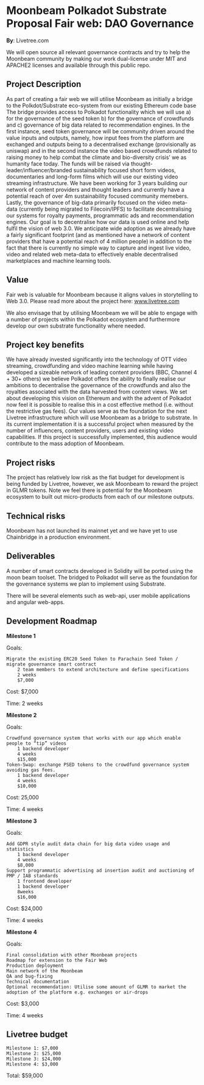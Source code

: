 # Moonbeam Polkadot Substrate Proposal Fair web: DAO Governance

**By**: Livetree.com

We will open source all relevant governance contracts and try to help the Moonbeam community by making our work dual-license under MIT and APACHE2 licenses and available through this public repo.

## Project Description

As part of creating a fair web we will utilise Moonbeam as initially a bridge to the Polkdot/Substrate eco-system from our existing Ethereum code base The bridge provides access to Polkadot functionality which we will use a) for the governance of the seed token b) for the governance of crowdfunds and c) governance of big data related to recommendation engines.  In the first instance, seed token governance will be community driven around the value inputs and outputs, namely, how input fees from the platform are exchanged and outputs being to a decentralised exchange (provisionally as uniswap) and in the second instance the video based crowdfunds related to raising money to help combat the climate and bio-diversity crisis’ we as humanity face today.  The funds will be raised via thought-leader/influencer/branded sustainability focused short form videos, documentaries and long-form films which will use our existing video streaming infrastructure. We have been working for 3 years building our network of content providers and thought leaders and currently have a potential reach of over 4m sustainability focused community memebers. Lastly, the governance of big-data primarily focused on the video meta-data (currently being migrated to Filecoin/IPFS) to facilitate decentralising our systems for royalty payments, programmatic ads and recommendation engines. Our goal is to decentralise how our data is used online and help fulfil the vision of web 3.0. We anticipate wide adoption as we already have a fairly significant footprint (and as mentioned have a network of content providers that have a potential reach of 4 million people) in addition to the fact that there is currently no simple way to capture and ingest live video, video and related web meta-data to effectively enable decentralised marketplaces and machine learning tools.

## Value

Fair web is valuable for Moonbeam because it aligns values in storytelling to Web 3.0. Please read more about the project here: www.livetree.com

We also envisage that by utilising Moonbeam we will be able to engage with a number of projects within the Polkadot ecosystem and furthermore develop our own substrate functionality where needed.

## Project key benefits

We have already invested significantly into the technology of OTT video streaming, crowdfunding and video machine learning while having developed a sizeable network of leading content providers (BBC, Channel 4 + 30+ others)  we  believe Polkadot offers the ability to finally realise our ambitions to decentralise the governance of the crowdfunds and also the royalties associated with the data harvested from content views. We set about developing this vision on Ethereum and with the advent of Polkadot now feel it is possible to realise this in a cost effective method (i.e. without the restrictive gas fees).  Our values serve as the foundation for the next Livetree infrastructure which will use Moonbeam as a bridge to substrate. In its current implementation it is a successful project when measured by the number of influencers, content providers, users and existing video capabilities. If this project is successfully implemented, this audience would contribute to the mass adoption of Moonbeam.

## Project risks

The project has relatively low risk as the fiat budget for development is being funded by Livetree, however, we ask Moonbeam to reward the project in GLMR tokens. Note we feel there is potential for the Moonbeam ecosystem to built out micro-products from each of our milestone outputs.

## Technical risks

Moonbeam has not launched its mainnet yet and we have yet to use Chainbridge in a production environment.

## Deliverables

A number of smart contracts developed in Solidity will be ported using the moon beam toolset. The bridged to Polkadot will serve as the foundation for the governance systems we plan to implement using Substrate.

There will be several elements such as web-api, user mobile applications and angular web-apps.

## Development Roadmap

**Milestone 1**

Goals:

    Migrate the existing ERC20 Seed Token to Parachain Seed Token / migrate governance smart contract
        2 team members to extend architecture and define specifications
        2 weeks
        $7,000

Cost: $7,000

Time: 2 weeks

**Milestone 2**

Goals:

    Crowdfund governance system that works with our app which enable people to “tip” videos
        1 backend developer
        4 weeks
        $15,000
    Token-Swap: exchange PSED tokens to the crowdfund governance system avoiding gas fees.
        1 backend developer
        4 weeks
        $10,000

Cost: 25,000

Time: 4 weeks

**Milestone 3**

Goals:

    Add GDPR style audit data chain for big data video usage and statistics
        1 backend developer
        4 weeks
        $8,000
    Support programmatic advertising ad insertion audit and auctioning of PMP / IAB standards
        1 frontend developer
        1 backend developer
        8weeks
        $16,000

Cost: $24,000

Time: 4 weeks

**Milestone 4**

Goals:

    Final consolidation with other Moonbeam projects
    Roadmap for extension to the Fair Web
    Production deployment
    Main network of the Moonbeam
    QA and bug-fixing
    Technical documentation
    Optional recommendation: Utilise some amount of GLMR to market the adoption of the platform e.g. exchanges or air-drops

Cost: $3,000

Time: 4 weeks

## Livetree budget

    Milestone 1: $7,000
    Milestone 2: $25,000
    Milestone 3: $24,000
    Milestone 4: $3,000

Total: $59,000


 
